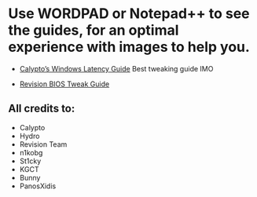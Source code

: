 # Use WORDPAD or Notepad++ to see the guides, for an optimal experience with images to help you.

- [Calypto’s Windows Latency Guide](https://docs.google.com/document/d/1c2-lUJq74wuYK1WrA_bIvgb89dUN0sj8-hO3vqmrau4/edit) Best tweaking guide IMO

- [Revision BIOS Tweak Guide](https://bit.ly/37wvMwv)

## All credits to:

- Calypto
- Hydro
- Revision Team
- n1kobg
- St1cky
- KGCT
- Bunny
- PanosXidis

